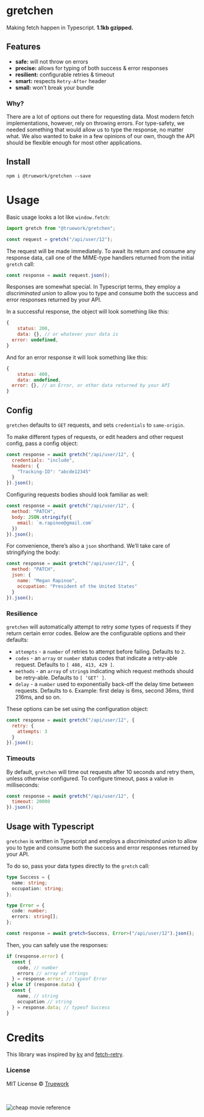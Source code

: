 # gretchen

Making fetch happen in Typescript. **1.1kb gzipped.**

## Features

- **safe:** will not throw on errors
- **precise:** allows for typing of both success & error responses
- **resilient:** configurable retries & timeout
- **smart:** respects `Retry-After` header
- **small:** won't break your bundle

### Why?

There are a lot of options out there for requesting data. Most modern fetch
implementations, however, rely on throwing errors. For type-safety, we needed something that would allow us to type the response, no matter what. We also wanted to bake in a few opinions of our own, though the API should be flexible enough for most other applications.

## Install

```
npm i @truework/gretchen --save
```

# Usage

Basic usage looks a lot like `window.fetch`:

```js
import gretch from "@truework/gretchen";

const request = gretch("/api/user/12");
```

The request will be made immediately. To await its return and consume any response data, call one of the MIME-type handlers returned from the initial `gretch` call:

```js
const response = await request.json();
```

Responses are somewhat special. In Typescript terms, they employ a _discriminated union_ to allow you to type and consume both the success and error responses returned by your API.

In a successful response, the object will look something like this:

```js
{
	status: 200,
	data: {}, // or whatever your data is
  error: undefined,
}
```

And for an error response it will look something like this:

```js
{
	status: 400,
	data: undefined,
  error: {}, // an Error, or other data returned by your API
}
```

## Config

`gretchen` defaults to `GET` requests, and sets `credentials` to `same-origin`.

To make different types of requests, or edit headers and other request config, pass a config object:

```js
const response = await gretch("/api/user/12", {
  credentials: "include",
  headers: {
    "Tracking-ID": "abcde12345"
  }
}).json();
```

Configuring requests bodies should look familiar as well:

```js
const response = await gretch("/api/user/12", {
  method: "PATCH",
  body: JSON.stringify({
    email: `m.rapinoe@gmail.com`
  })
}).json();
```

For convenience, there’s also a `json` shorthand. We’ll take care of stringifying the body:

```js
const response = await gretch("/api/user/12", {
  method: "PATCH",
  json: {
    name: "Megan Rapinoe",
    occupation: "President of the United States"
  }
}).json();
```

### Resilience

`gretchen` will automatically attempt to retry _some_ types of requests if they return certain error codes. Below are the configurable options and their defaults:

- `attempts` - a `number` of retries to attempt before failing. Defaults to `2`.
- `codes` - an `array` or `number` status codes that indicate a retry-able request. Defaults to `[ 408, 413, 429 ]`.
- `methods` - an `array` of `string`s indicating which request methods should be retry-able. Defaults to `[ ‘GET’ ]`.
- `delay` - a `number` used to exponentially back-off the delay time between requests. Defaults to `6`. Example: first delay is 6ms, second 36ms, third 216ms, and so on.

These options can be set using the configuration object:

```js
const response = await gretch("/api/user/12", {
  retry: {
    attempts: 3
  }
}).json();
```

### Timeouts

By default, `gretchen` will time out requests after 10 seconds and retry them, unless otherwise configured. To configure timeout, pass a value in milliseconds:

```js
const response = await gretch("/api/user/12", {
  timeout: 20000
}).json();
```

## Usage with Typescript

`gretchen` is written in Typescript and employs a _discriminated union_ to allow you to type and consume both the success and error responses returned by your API.

To do so, pass your data types directly to the `gretch` call:

```typescript
type Success = {
  name: string;
  occupation: string;
};

type Error = {
  code: number;
  errors: string[];
};

const response = await gretch<Success, Error>("/api/user/12").json();
```

Then, you can safely use the responses:

```typescript
if (response.error) {
  const {
    code, // number
    errors // array of strings
  } = response.error; // typeof Error
} else if (response.data) {
  const {
    name, // string
    occupation // string
  } = response.data; // typeof Success
}
```

# Credits

This library was inspired by [ky](https://github.com/sindresorhus/ky) and
[fetch-retry](https://github.com/zeit/fetch-retry).

### License

MIT License © [Truework](https://truework.com)

<br />

![cheap movie reference](https://user-images.githubusercontent.com/4732330/72651850-65698a00-394a-11ea-93ae-933aa5e44c47.png)
